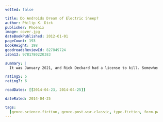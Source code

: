 ```yaml
---
vetted: false

title: Do Androids Dream of Electric Sheep?
author: Philip K. Dick
publisher: Phoenix
image: cover.jpg
dateBookPublished: 2012-01-01
pageCount: 193
bookHeight: 198
goodreadsReviewId: 827849724
isbn13: 9781780220383

summary: |
  It was January 2021, and Rick Deckard had a license to kill. Somewhere among the hordes of humans out there, lurked several rogue androids. Deckard's assignment—find them and then…"retire" them. Trouble was, the androids all looked exactly like humans, and they didn't want to be found!

rating5: 5
rating7: 6

readDates: [[2014-04-23, 2014-04-25]]

dateRated: 2014-04-25

tags:
  [genre-science-fiction, genre-post-war-classic, type-fiction, form-paperback]
---
```

